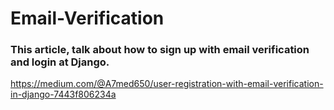 # Email-Verification

### This article, talk about how to sign up with email verification and login at Django.
https://medium.com/@A7med650/user-registration-with-email-verification-in-django-7443f806234a
